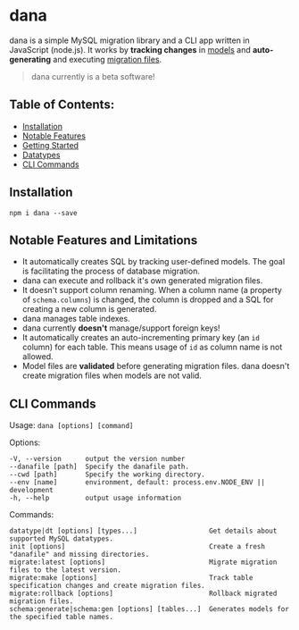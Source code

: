 dana
=====
dana is a simple MySQL migration library and a CLI app written in JavaScript (node.js). It works by **tracking changes** in [models]() and **auto-generating** and executing [migration files]().

> dana currently is a beta software!

## Table of Contents:
- [Installation](#installation)
- [Notable Features](#notable-features-and-limitations)
- [Getting Started](https://github.com/ramhejazi/dana/blob/master/docs/getting_started.md)
- [Datatypes](https://github.com/ramhejazi/dana/blob/master/docs/datatypes.md)
- [CLI Commands](#cli-commands)

## Installation
```
npm i dana --save
```

## Notable Features and Limitations
- It automatically creates SQL by tracking user-defined models. The goal is facilitating the process of database migration.
- dana can execute and rollback it's own generated migration files.
- It doesn't support column renaming. When a column name (a property of `schema.columns`) is changed, the column is dropped and a SQL for creating a new column is generated.
- dana manages table indexes.
- dana currently **doesn't** manage/support foreign keys!
- It automatically creates an auto-incrementing primary key (an `id` column) for each table. This means usage of `id` as column name is not allowed.
- Model files are **validated** before generating migration files. dana doesn't create migration files when models are not valid.

## CLI Commands
Usage: `dana [options] [command]`

Options:

    -V, --version      output the version number
    --danafile [path]  Specify the danafile path.
    --cwd [path]       Specify the working directory.
    --env [name]       environment, default: process.env.NODE_ENV || development
    -h, --help         output usage information


Commands:

    datatype|dt [options] [types...]                  Get details about supported MySQL datatypes.
    init [options]                                    Create a fresh "danafile" and missing directories.
    migrate:latest [options]                          Migrate migration files to the latest version.
    migrate:make [options]                            Track table specification changes and create migration files.
    migrate:rollback [options]                        Rollback migrated migration files.
    schema:generate|schema:gen [options] [tables...]  Generates models for the specified table names.
